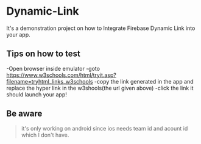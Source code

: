 # Dynamic-Link
It's a demonstration project on how to Integrate Firebase Dynamic Link into  your app.


## Tips on how to test
-Open browser inside emulator
-goto https://www.w3schools.com/html/tryit.asp?filename=tryhtml_links_w3schools
-copy the link generated in the app and replace the hyper link in the w3shools(the url given above)
-click the link it should launch your app!


## Be aware
>it's only working on android since ios needs team id and acount id which I don't have.
